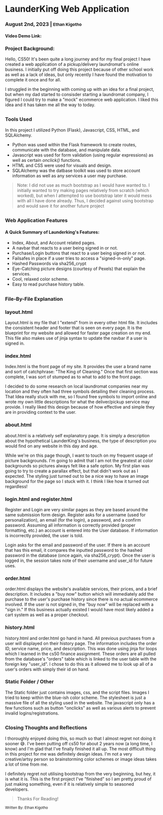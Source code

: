 # LaunderKing Web Application 
### August 2nd, 2023 | <small> Ethan Kigotho</small>
#### Video Demo Link:  <URL HERE>
### Project Background:

Hello, CS50! It's been quite a long journey and for my final project I have created a web application of a pickup/delivery laundromat's online business.
I initially put off doing this project because of other school work as well as a lack of ideas, but only recently I have found the motivation to complete it once and for all. 

I struggled in the beginning with coming up with an idea for a final project, but when my dad started to consisder starting a laundromat company, I figured I could try to make a "mock" ecommerce web application. I liked this idea and it has taken me all the way to today.
##
### Tools Used

In this project I utilized Python (Flask), Javascript, CSS, HTML, and SQLAlchemy. 
* Python was used within the Flask framework to create routes, communicate with the database, and manipulate data.
* Javascript was used for form validation (using regular expressions) as well as certain *onclick()* functions.
* HTML and CSS were used for visuals and design.
* SQLAlchemy was the datbase toolkit was used to store account information as well as any services a user may purchase.

>Note: I did not use as much bootstrap as I would have wanted to. I initially wanted to try making pages relatively from scratch (which worked), but when I attempted to use bootstrap later it would mess with all I have done already. Thus, I decided against using bootstrap and would save it for another future project
##
### Web Application Features
#### A Quick Summary of Launderking's Features:
* Index, About, and Account related pages.
* A navbar that reacts to a user being signed in or not.
* Purchase/Login buttons that react to a user being signed in or not.
* Failsafes in place if a user tries to access a "signed-in-only" page.
* Hashed Passwords via sha256_crypt
* Eye-Catching picture designs (courtesy of Pexels) that explain the services.
* Cool, relaxed color scheme.
* Easy to read purchase history table.

## 
### File-By-File Explanation

### layout.html
Layout.html is my file that I "extend" from in every other html file. It includes the consistent header and footer that is seen on every page. It is the blueprint for my website and allowed for faster page creation on my end. This file also makes use of jinja syntax to update the navbar if a user is signed in.


### index.html
Index.html is the front page of my site. It provides the user a brand name and sort of catchphrase: "The King of Cleaning." Once that first section was complete, I was sort of stumped as to what to add to the front page. 

I decided to do some research on  local laundromat companies near my location and they often had three symbols detailing their cleaning process. 
That Idea really stuck with me, so I found free symbols to import online and wrote my own little descriptions for what the deliver/pickup service may provide. I really liked this design because of how effective and simple they are in providing context to the user.

### about.html
about.html is a relatively self explanatory page. It is simply a description about the hypothetical LaunderKing's business, the type of description you would find on any website in this day and age.

While we're on this page though, I want to touch on my frequent usage of picture backgrounds. I'm going to admit that I am not the greatest at color backgrounds so pictures always felt like a safe option. My first plan was going to try to create a parallax effect, but that didn't work out as I expected. The styling just turned out to be a nice way to have an image background for the page so I stuck with it. I think I like how it turned out regardless!

### login.html and register.html
Register and Login are very similar pages as they are based around the same submission form design. Register asks for a username (used for personalization), an email (for the login), a password, and a confirm password. Assuming all information is correctly provided (proper formatting, etc.) an account is entered into the User database. If information is incorrectly provided, the user is told.

Login asks for the email and password of the user. If there is an account that has this email, it compares the inputted password to the hashed password in the database (once again, via sha256_crypt). Once the user is logged in, the session takes note of their username and user_id for future uses.

### order.html
order.html displays the website's available services, their prices, and a brief description. It includes a "buy now" button which will immediately add the purchase to the user's purchase history since there is no actual ecommerce involved. If the user is not signed in, the "buy now" will be replaced with a "sign in." If this business actually existed I would have most likely added a cart system as well as a proper checkout.

### history.html
history.html and order.html go hand in hand. All previous purchases from a user will displayed on their history page. The information includes the order ID, service name, price, and description. This was done using jinja for loops which I learned in the cs50 finance assignment. These orders are all pulled from the database's "orders" table which is linked to the user table with the foreign key "user_id". I chose to do this as it allowed me to look up all of a user's orders with simply their id on hand.

### Static Folder / Other
The Static folder just contains images, css, and the script files. Images I tried to keep within the blue-ish color scheme. The stylesheet is just a massive file of all the styling used in the website. The javascript only has a few functions such as button "onclicks" as well as various alerts to prevent invalid logins/registrations.


##

### Closing Thoughts and Reflections
I thoroughly enjoyed doing this, so much so that I almost regret not doing it sooner 😅. I've been putting off cs50 for about 2 years now (a long time, I know) and I'm glad that I've finally finished it all up. The most difficult thing in this project for me was definitely design ideas. I'm not a very creative/artsy person so brainstorming color schemes or image ideas takes a lot of time from me.

I definitely regret not utilising bootstrap from the very beginning, but hey, it is what it is. This is the first project I've "finished" so I am pretty proud of just making something, even if it is relatively simple to seasoned developers. 

> Thanks For Reading!

<small>Written By: Ethan Kigotho </small>